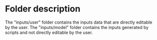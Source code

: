 # Folder description
The "inputs/user" folder contains the inputs data that are directly editable by the user. 
The "inputs/model" folder contains the inputs generated by scripts and not directly editable by the user.

